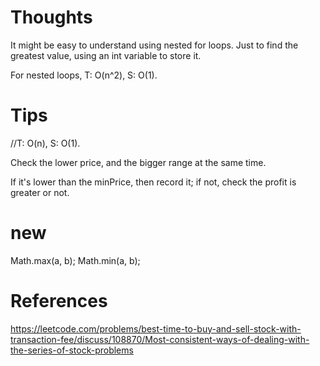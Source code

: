 # Thoughts

It might be easy to understand using nested for loops. Just to find the greatest value, using an int variable to store it. 

For nested loops, T: O(n^2), S: O(1).

# Tips

//T: O(n), S: O(1).

Check the lower price, and the bigger range at the same time.

If it's lower than the minPrice, then record it; if not, check the profit is greater or not.

# new

Math.max(a, b); Math.min(a, b);

# References

https://leetcode.com/problems/best-time-to-buy-and-sell-stock-with-transaction-fee/discuss/108870/Most-consistent-ways-of-dealing-with-the-series-of-stock-problems
